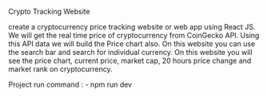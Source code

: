 Crypto Tracking Website 

create a cryptocurrency price tracking website or web app using React JS. We will get the real time price of cryptocurrency from CoinGecko API. Using this API data we will build the Price chart also. On this website you can use the search bar and search for individual currency. 
On this website you will see the price chart, current price, market cap, 20 hours price change and market rank on cryptocurrency.


Project run command : - npm run dev

